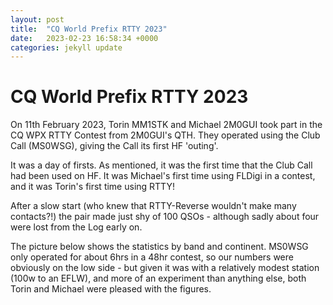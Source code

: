 ```yaml
---
layout: post
title:  "CQ World Prefix RTTY 2023"
date:   2023-02-23 16:58:34 +0000
categories: jekyll update
---
```

# CQ World Prefix RTTY 2023

On 11th February 2023, Torin MM1STK and Michael 2M0GUI took part in the CQ WPX RTTY Contest from 2M0GUI's QTH. They operated using the Club Call (MS0WSG), giving the Call its first HF 'outing'.

It was a day of firsts. As mentioned, it was the first time that the Club Call had been used on HF. It was Michael's first time using FLDigi in a contest, and it was Torin's first time using RTTY!

After a slow start (who knew that RTTY-Reverse wouldn't make many contacts?!) the pair made just shy of 100 QSOs - although sadly about four were lost from the Log early on.

The picture below shows the statistics by band and continent. MS0WSG only operated for about 6hrs in a 48hr contest, so our numbers were obviously on the low side - but given it was with a relatively modest station (100w to an EFLW), and more of an experiment than anything else, both Torin and Michael were pleased with the figures.

